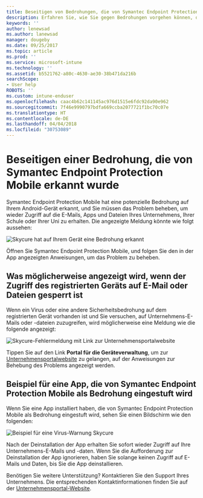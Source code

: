 ```yaml
---
title: Beseitigen von Bedrohungen, die von Symantec Endpoint Protection Mobile für Android erkannt wurden | Microsoft-Dokumentation
description: Erfahren Sie, wie Sie gegen Bedrohungen vorgehen können, die auf Ihrem Android-Gerät gefunden wurden.
keywords: ''
author: lenewsad
ms.author: lanewsad
manager: dougeby
ms.date: 09/25/2017
ms.topic: article
ms.prod: ''
ms.service: microsoft-intune
ms.technology: ''
ms.assetid: b5521762-a80c-4630-ae30-38b471da216b
searchScope:
- User help
ROBOTS: ''
ms.custom: intune-enduser
ms.openlocfilehash: caac4b62c141145ac976d1515e6fdc92da90e962
ms.sourcegitcommit: 7f46e9990797bdfa669ccba2077721f1bc70c07e
ms.translationtype: HT
ms.contentlocale: de-DE
ms.lasthandoff: 04/04/2018
ms.locfileid: "30753089"
---
```

# <a name="resolve-a-threat-found-by-symantec-endpoint-protection-mobile"></a>Beseitigen einer Bedrohung, die von Symantec Endpoint Protection Mobile erkannt wurde

Symantec Endpoint Protection Mobile hat eine potenzielle Bedrohung auf Ihrem Android-Gerät erkannt, und Sie müssen das Problem beheben, um wieder Zugriff auf die E-Mails, Apps und Dateien Ihres Unternehmens, Ihrer Schule oder Ihrer Uni zu erhalten. Die angezeigte Meldung könnte wie folgt aussehen:

![Skycure hat auf Ihrem Gerät eine Bedrohung erkannt](./media/lookout-threat-found-android.png)

Öffnen Sie Symantec Endpoint Protection Mobile, und folgen Sie den in der App angezeigten Anweisungen, um das Problem zu beheben.

## <a name="what-you-might-see-if-your-enrolled-device-is-blocked-from-accessing-email-or-files"></a>Was möglicherweise angezeigt wird, wenn der Zugriff des registrierten Geräts auf E-Mail oder Dateien gesperrt ist

Wenn ein Virus oder eine andere Sicherheitsbedrohung auf dem registrierten Gerät vorhanden ist und Sie versuchen, auf Unternehmens-E-Mails oder -dateien zuzugreifen, wird möglicherweise eine Meldung wie die folgende angezeigt:

![Skycure-Fehlermeldung mit Link zur Unternehmensportalwebsite](./media/skycure-list-of-potential-issues-android.png)

Tippen Sie auf den Link **Portal für die Geräteverwaltung**, um zur [Unternehmensportalwebsite](https://portal.manage.microsoft.com#HelpDeskDialog) zu gelangen, auf der Anweisungen zur Behebung des Problems angezeigt werden.

## <a name="example-of-an-app-that-symantec-endpoint-protection-mobile-sees-as-a-threat"></a>Beispiel für eine App, die von Symantec Endpoint Protection Mobile als Bedrohung eingestuft wird

Wenn Sie eine App installiert haben, die von Symantec Endpoint Protection Mobile als Bedrohung eingestuft wird, sehen Sie einen Bildschirm wie den folgenden:

![Beispiel für eine Virus-Warnung Skycure](./media/skycure-virus-alert-android.png)

Nach der Deinstallation der App erhalten Sie sofort wieder Zugriff auf Ihre Unternehmens-E-Mails und -daten. Wenn Sie die Aufforderung zur Deinstallation der App ignorieren, haben Sie solange keinen Zugriff auf E-Mails und Daten, bis Sie die App deinstallieren.

Benötigen Sie weitere Unterstützung? Kontaktieren Sie den Support Ihres Unternehmens. Die entsprechenden Kontaktinformationen finden Sie auf der [Unternehmensportal-Website](https://portal.manage.microsoft.com#HelpDeskDialog).

